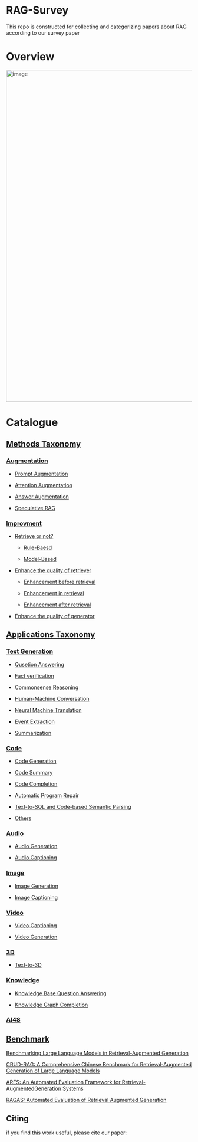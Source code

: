 # RAG-Survey
This repo is constructed for collecting and categorizing papers about RAG according to our survey paper
# Overview
<div aligncenter><img width="900" alt="image" src="https://github.com/hymie122/RAG-Survey/blob/main/RAG_overview.png">

# Catalogue
## [Methods Taxonomy](#1)
### [Augmentation](#1.1)
  - [Prompt Augmentation](#1.1.1)

  - [Attention Augmentation](#1.1.2)

  - [Answer Augmentation](#1.1.3)

  - [Speculative RAG](#1.1.4)

### [Improvment](#1.2)
  - [Retrieve or not?](#1.2.1)
    - [Rule-Baesd](#1.2.1.1)
    
    - [Model-Based](#1.2.1.2)
    
  - [Enhance the quality of retriever](#1.2.2)
    - [Enhancement before retrieval](#1.2.2.1)
   
    - [Enhancement in retrieval](#1.2.2.2)
   
    - [Enhancement after retrieval](#1.2.2.3)

  - [Enhance the quality of generator](#1.2.3)


## [Applications Taxonomy](#2)
### [Text Generation](#2.1)
  - [Qusetion Answering](#2.1.1)

  - [Fact verification](#2.1.2)

  - [Commonsense Reasoning](#2.1.3)

  - [Human-Machine Conversation](#2.1.4)

  - [Neural Machine Translation](#2.1.5)

  - [Event Extraction](#2.1.6)

  - [Summarization](#2.1.7)

### [Code](#2.2)
  - [Code Generation](#2.2.1)

  - [Code Summary](#2.2.2)

  - [Code Completion](#2.2.3)

  - [Automatic Program Repair](#2.2.4)

  - [Text-to-SQL and Code-based Semantic Parsing](#2.2.5)

  - [Others](#2.2.6)

### [Audio](#2.3)
  - [Audio Generation](#2.3.1)

  - [Audio Captioning](#2.3.2)

### [Image](#2.4)
  - [Image Generation](#2.4.1)

  - [Image Captioning](#2.4.2)

### [Video](#2.5)
  - [Video Captioning](#2.5.1)

  - [Video Generation](#2.5.2)

### [3D](#2.6)
  - [Text-to-3D](#2.6.1)

### [Knowledge](#2.7)
  - [Knowledge Base Question Answering](#2.7.1)

  - [Knowledge Graph Completion](#2.7.2)

### [AI4S](#2.8)

## [Benchmark](#3)
  [Benchmarking Large Language Models in Retrieval-Augmented Generation](https://doi.org/10.48550/arXiv.2309.01431)
  
  [CRUD-RAG: A Comprehensive Chinese Benchmark for Retrieval-Augmented Generation of Large Language Models](https://doi.org/10.48550/arXiv.2401.17043)
  
  [ARES: An Automated Evaluation Framework for Retrieval-AugmentedGeneration Systems](https://doi.org/10.48550/arXiv.2311.09476)
  
  [RAGAS: Automated Evaluation of Retrieval Augmented Generation](https://doi.org/10.48550/arXiv.2309.15217)

## Citing
if you find this work useful, please cite our paper:
```

```
